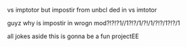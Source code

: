 vs imptotor but impostir from unbcl ded in vs imtotor

guyz why is impostir in wrogn mod?!?!?1//1?!?/1/?!/1/?!?/1?!?/1

all jokes aside this is gonna be a fun projectEE
